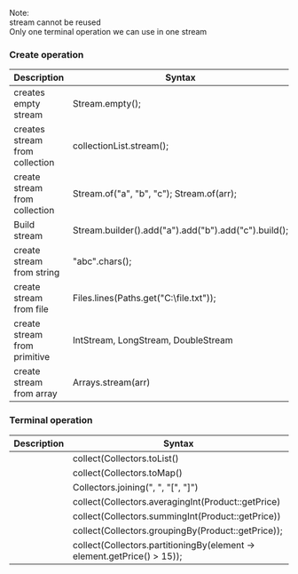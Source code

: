 Note:   
stream cannot be reused    
Only one terminal operation we can use in one stream    

### Create operation

|  Description | Syntax  |  
|--|--|  
|creates empty stream|Stream.empty();|     
creates stream from collection |collectionList.stream();  
create stream from collection | Stream.of("a", "b", "c"); Stream.of(arr);     
Build stream | Stream.<String>builder().add("a").add("b").add("c").build();    
create stream from string | "abc".chars();
create stream from file | Files.lines(Paths.get("C:\\file.txt"));
create stream from primitive | IntStream, LongStream, DoubleStream   
create stream from array | Arrays.stream(arr)
  
### Terminal operation
|  Description | Syntax  |  
|--|--|  
||collect(Collectors.toList()|  
||collect(Collectors.toMap()|
||Collectors.joining(", ", "[", "]")|
||collect(Collectors.averagingInt(Product::getPrice)|
||collect(Collectors.summingInt(Product::getPrice))|
||collect(Collectors.groupingBy(Product::getPrice));|
||collect(Collectors.partitioningBy(element -> element.getPrice() > 15));|
